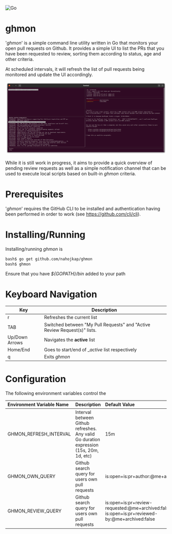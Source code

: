 ![Go](https://github.com/nahojkap/ghmon/workflows/Go/badge.svg)

# ghmon

'_ghmon_' is a simple command line utility written in Go that monitors your open pull requests on Github.  It provides a simple UI to list the PRs that you have been requested to review, sorting them according to status, age and other criteria.

At scheduled intervals, it will refresh the list of pull requests being monitored and update the UI accordingly.

![ghmon](images/ghmon.png)

While it is still work in progress, it aims to provide a quick overview of pending review requests as well as a simple notification channel that can be used to execute local scripts based on built-in _ghmon_ criteria.

# Prerequisites

'_ghmon_' requires the GitHub CLI to be installed and authentication having been performed in order to work (see https://github.com/cli/cli).

# Installing/Running

Installing/running _ghmon_ is 

```shell
bash$ go get github.com/nahojkap/ghmon
bash$ ghmon
```

Ensure that you have _${GOPATH}/bin_ added to your path

# Keyboard Navigation

Key | Description
----|----
r | Refreshes the current list
TAB | Switched between "My Pull Requests" and "Active Review Request(s)" lists.
Up/Down Arrows | Navigates the __active__ list
Home/End | Goes to start/end of __active_ list respectively
q | Exits _ghmon_

# Configuration

The following environment variables control the 

Environment Variable Name | Description | Default Value
:------------ | :------------- | :-------------
GHMON_REFRESH_INTERVAL | Interval between Github refreshes.  Any valid Go duration expression (15s, 20m, 1d, etc) | 15m
GHMON_OWN_QUERY | Github search query for users own pull requests  | is:open+is:pr+author:@me+archived:false
GHMON_REVIEW_QUERY | Github search query for users own pull requests  | is:open+is:pr+review-requested:@me+archived:false __AND__ is:open+is:pr+reviewed-by:@me+archived:false